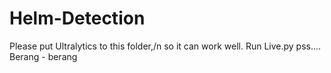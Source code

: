 # Helm-Detection
Please put Ultralytics to this folder,/n so it can work well.
Run Live.py
pss.... Berang - berang
